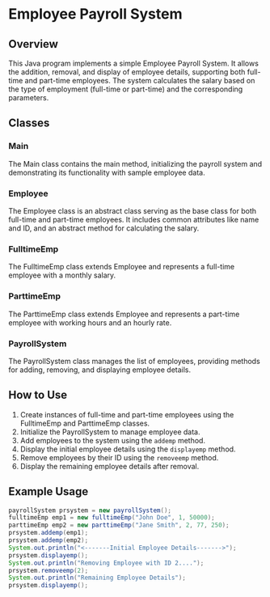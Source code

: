 
# Employee Payroll System

## Overview

This Java program implements a simple Employee Payroll System. It allows the addition, removal, and display of employee details, supporting both full-time and part-time employees. The system calculates the salary based on the type of employment (full-time or part-time) and the corresponding parameters.

## Classes

### Main
The Main class contains the main method, initializing the payroll system and demonstrating its functionality with sample employee data.

### Employee
The Employee class is an abstract class serving as the base class for both full-time and part-time employees. It includes common attributes like name and ID, and an abstract method for calculating the salary.

### FulltimeEmp
The FulltimeEmp class extends Employee and represents a full-time employee with a monthly salary.

### ParttimeEmp
The ParttimeEmp class extends Employee and represents a part-time employee with working hours and an hourly rate.

### PayrollSystem
The PayrollSystem class manages the list of employees, providing methods for adding, removing, and displaying employee details.

## How to Use

1. Create instances of full-time and part-time employees using the FulltimeEmp and ParttimeEmp classes.
2. Initialize the PayrollSystem to manage employee data.
3. Add employees to the system using the `addemp` method.
4. Display the initial employee details using the `displayemp` method.
5. Remove employees by their ID using the `removeemp` method.
6. Display the remaining employee details after removal.

## Example Usage

```java
payrollSystem prsystem = new payrollSystem();
fulltimeEmp emp1 = new fulltimeEmp("John Doe", 1, 50000);
parttimeEmp emp2 = new parttimeEmp("Jane Smith", 2, 77, 250);
prsystem.addemp(emp1);
prsystem.addemp(emp2);
System.out.println("<-------Initial Employee Details------->");
prsystem.displayemp();
System.out.println("Removing Employee with ID 2....");
prsystem.removeemp(2);
System.out.println("Remaining Employee Details");
prsystem.displayemp();
